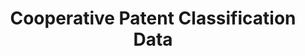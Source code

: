 ---
layout: default
bigquery: https://console.cloud.google.com/bigquery?p=patents-public-data&d=cpc&page=dataset
citation: '“Cooperative Patent Classification” by the EPO and USPTO, for public use. '
contributors: EPO, USPTO
cost: None
description: Cooperative Patent Classification Data contains the scheme and definitions
  of the Cooperative Patent Classification system for classifying patent documents.
  The CPC is the result of a partnership between the EPO and the USPTO in their joint
  effort to develop a common, internationally compatible classification system for
  technical documents, in particular patent publications, which will be used by both
  offices in the patent granting process
documentation: https://www.cooperativepatentclassification.org/cpcSchemeAndDefinitions
last_edit: 04/09/2022, 21:41:45
location: https://www.cooperativepatentclassification.org/index
maintained_by: USPTO, EPO
schema_fields:
- title_part
- status
- level
- synonyms
- ipc_concordant
- titlePart
- informativeReferences
- parents
- title_full
- ipcConcordant
- child_groups
- additional_only
- definition
- limiting_references
- residual_references
- symbol
- breakdown_code
- not_allocatable
- informative_references
- titleFull
- date_revised
- notAllocatable
- breakdownCode
- children
- glossary
- dateRevised
- sizeCache
- childGroups
- application_references
- residualReferences
- applicationReferences
- limitingReferences
shortname: cooperative_patent_classification
tags:
- patents
- science
title: Cooperative Patent Classification Data
uuid: 984374a7-16e9-4b35-9445-458daceb01bf
---